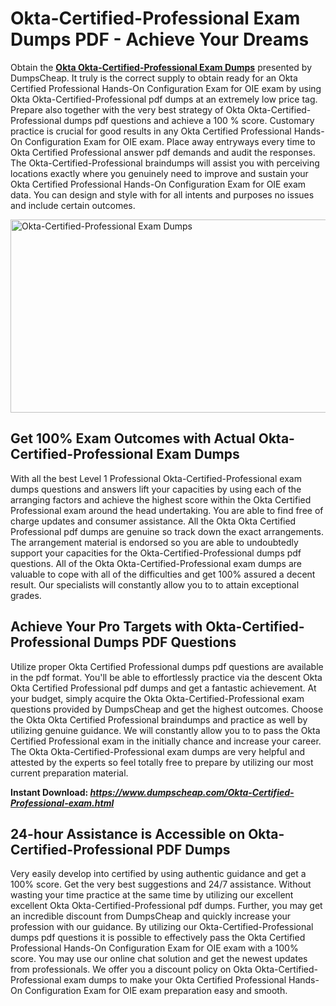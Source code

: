 <h1><strong>Okta-Certified-Professional Exam Dumps PDF - Achieve Your Dreams</strong></h1>
<p>Obtain the <a href="https://www.dumpscheap.com/Okta-Certified-Professional-exam.html"><strong>Okta Okta-Certified-Professional Exam Dumps</strong></a> presented by DumpsCheap. It truly is the correct supply to obtain ready for an Okta Certified Professional Hands-On Configuration Exam for OIE exam by using Okta Okta-Certified-Professional pdf dumps at an extremely low price tag. Prepare also together with the very best strategy of Okta Okta-Certified-Professional dumps pdf questions and achieve a 100 % score. Customary practice is crucial for good results in any Okta Certified Professional Hands-On Configuration Exam for OIE exam. Place away entryways every time to Okta Certified Professional answer pdf demands and audit the responses. The Okta-Certified-Professional braindumps will assist you with perceiving locations exactly where you genuinely need to improve and sustain your Okta Certified Professional Hands-On Configuration Exam for OIE exam data. You can design and style with for all intents and purposes no issues and include certain outcomes.</p>
<p><img src="https://i.ibb.co/5RpgbF5/Okta-Certified-Professional-Exam.png" alt="Okta-Certified-Professional Exam Dumps" width="550" height="309" /></p>
<h2><strong>Get 100% Exam Outcomes with Actual Okta-Certified-Professional Exam Dumps</strong></h2>
<p>With all the best Level 1 Professional Okta-Certified-Professional exam dumps questions and answers lift your capacities by using each of the arranging factors and achieve the highest score within the Okta Certified Professional exam around the head undertaking. You are able to find free of charge updates and consumer assistance. All the Okta Okta Certified Professional pdf dumps are genuine so track down the exact arrangements. The arrangement material is endorsed so you are able to undoubtedly support your capacities for the Okta-Certified-Professional dumps pdf questions. All of the Okta Okta-Certified-Professional exam dumps are valuable to cope with all of the difficulties and get 100% assured a decent result. Our specialists will constantly allow you to to attain exceptional grades.</p>
<h2><strong>Achieve Your Pro Targets with Okta-Certified-Professional Dumps PDF Questions</strong></h2>
<p>Utilize proper Okta Certified Professional dumps pdf questions are available in the pdf format. You'll be able to effortlessly practice via the descent Okta Okta Certified Professional pdf dumps and get a fantastic achievement. At your budget, simply acquire the Okta Okta-Certified-Professional exam questions provided by DumpsCheap and get the highest outcomes. Choose the Okta Okta Certified Professional braindumps and practice as well by utilizing genuine guidance. We will constantly allow you to to pass the Okta Certified Professional exam in the initially chance and increase your career. The Okta Okta-Certified-Professional exam dumps are very helpful and attested by the experts so feel totally free to prepare by utilizing our most current preparation material.&nbsp;</p>
<p><strong>Instant Download:&nbsp;<a href="https://www.dumpscheap.com/Okta-Certified-Professional-exam.html"><em>https://www.dumpscheap.com/Okta-Certified-Professional-exam.html</em></a></strong></p>
<h2><strong>24-hour Assistance is Accessible on Okta-Certified-Professional PDF Dumps</strong></h2>
<p>Very easily develop into certified by using authentic guidance and get a 100% score. Get the very best suggestions and 24/7 assistance. Without wasting your time practice at the same time by utilizing our excellent excellent Okta Okta-Certified-Professional pdf dumps. Further, you may get an incredible discount from DumpsCheap and quickly increase your profession with our guidance. By utilizing our Okta-Certified-Professional dumps pdf questions it is possible to effectively pass the Okta Certified Professional Hands-On Configuration Exam for OIE exam with a 100% score. You may use our online chat solution and get the newest updates from professionals. We offer you a discount policy on Okta Okta-Certified-Professional exam dumps to make your Okta Certified Professional Hands-On Configuration Exam for OIE exam preparation easy and smooth.</p>
